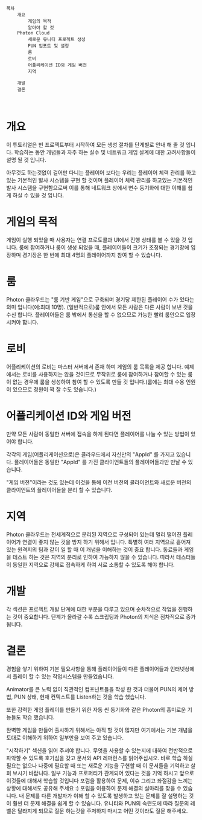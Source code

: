 <pre>
<code>
목차
    개요
        게임의 목적
        알아야 할 것
    Photon Cloud
        새로운 유니티 프로젝트 생성
        PUN 임포트 및 설정
        룸
        로비
        어플리케이션 ID와 게임 버전
        지역
    
    개발
    결론

</code>
</pre>



# 개요 
이 튜토리얼은 빈 프로젝트부터 시작하여 모든 생성 절차를 단계별로 안내 해 줄 것 입니다. 학습하는 동안 개념들과 자주 하는 실수 및 네트워크 게임 설계에 대한 고려사항들이 설명 될 것 입니다.

아무것도 하는것없이 걸어만 다니는 플레이어 보다는 우리는 플레이어 체력 관리를 하고있는 기본적인 발사 시스템을 구현 할 것이며 플레이어 체력 관리를 하고있는 기본적인 발사 시스템을 구현함으로써 이를 통해 네트워크 상에서 변수 동기화에 대한 이해를 쉽게 하실 수 있을 것 입니다.



# 게임의 목적
게임이 실행 되었을 때 사용자는 연결 프로토콜과 UI에서 진행 상태를 볼 수 있을 것 입니다. 룸에 참여하거나 룸이 생성 되었을 때, 플레이어들이 크기가 조정되는 경기장에 입장하며 경기장은 한 번에 최대 4명의 플레이어까지 참여 할 수 있습니다.


# 룸
Photon 클라우드는 "룸 기반 게임"으로 구축되며 경기당 제한된 플레이어 수가 있다는 의미 입니다(예:최대 10명). (일반적으로)룸 안에서 모든 사람은 다른 사람이 보낸 것을 수신 합니다. 플레이어들은 룸 밖에서 통신을 할 수 없으므로 가능한 빨리 룸안으로 입장 시켜야 합니다.

# 로비
어플리케이션의 로비는 마스터 서버에서 존재 하며 게임의 룸 목록을 제공 합니다. 예제에서는 로비를 사용하지는 않을 것이므로 무작위로 룸에 참여하거나 참여할 수 있는 룸이 없는 경우에 룸을 생성하여 참여 할 수 있도록 만들 것 입니다.(룸에는 최대 수용 인원이 있으므로 정원이 꽉 찰 수도 있습니다.)

# 어플리케이션 ID와 게임 버전
만약 모든 사람이 동일한 서버에 접속을 하게 된다면 플레이어를 나눌 수 있는 방법이 있어야 합니다.

각각의 게임(어플리케이션으로)은 클라우드에서 자신만의 "AppId" 를 가지고 있습니다. 플레이어들은 동일한 "AppId" 를 가진 클라이언트들의 플레이어들과만 만날 수 있습니다.

"게임 버전"이라는 것도 있는데 이것을 통해 이전 버전의 클라이언트와 새로운 버전의 클라이언트의 플레이어들을 분리 할 수 있습니다.


# 지역
Photon 클라우드는 전세계적으로 분리된 지역으로 구성되어 있는데 멀리 떨어진 플레이어가 연결이 좋지 않는 것을 방지 하기 위해서 입니다. 특별히 여러 지역으로 흩어져 있는 원격지의 팀과 같이 일 할 때 이 개념을 이해하는 것이 중요 합니다. 동료들과 게임을 테스트 하는 것은 지역의 분리로 인하여 가능하지 않을 수 있습니다. 따라서 테스터들이 동일한 지역으로 강제로 접속하게 하여 서로 소통할 수 있도록 해야 합니다.




# 개발
각 섹션은 프로젝트 개발 단계에 대한 부분을 다루고 있으며 순차적으로 작업을 진행하는 것이 중요합니다. 단계가 올라갈 수록 스크립팅과 Photon의 지식은 점차적으로 증가 됩니다.


# 결론
경험을 쌓기 위하여 기본 필요사항을 통해 플레이어들이 다른 플레이어들과 인터넷상에서 플레이 할 수 있는 작업시스템을 만들었습니다.

Animator를 큰 노력 없이 직관적인 컴포넌트들을 작성 한 것과 더불어 PUN의 제어 방법, PUN 상태, 현재 컨텍스트를 Listen하는 것을 학습 했습니다.

또한 강력한 게임 플레이를 만들기 위한 자동 씬 동기화와 같은 Photon의 흥미로운 기능들도 학습 했습니다.

완벽한 게임을 만들어 출시하기 위해서는 아직 할 것이 많지만 여기에서는 기본 개념을 토대로 이해하기 위하여 일부만을 보여 주고 있습니다.

"시작하기" 섹션을 읽어 주셔야 합니다.
무엇을 사용할 수 있는지에 대하여 전반적으로 파악할 수 있도록 호기심을 갖고 문서와 API 레퍼런스를 읽어주십시오. 바로 학습 하실 필요는 없으나 나중에 필요할 때 또는 새로운 기능을 구현할 때 이 문서들을 기억하고 살펴 보시기 바랍니다. 일부 기능과 프로퍼티가 관계되어 있다는 것을 기억 하시고 앞으로 이것들에 대해서 학습할 것입니다
포럼을 활용하여 문제, 이슈 그리고 좌절감을 느끼는 상황에 대해서도 공유해 주세요 :) 포럼을 이용하여 문제 해결의 실마리를 찾을 수 있습니다. 내 문제를 다른 개발자가 이해 할 수 있도록 발생하고 있는 문제를 잘 설명하는 것이 훨씬 더 문제 해결을 쉽게 할 수 있습니다. 유니티와 PUN의 숙련도에 따라 질문의 레벨은 달라지게 되므로 질문 하는것을 주저하지 마시고 어떤 것이라도 질문 해주세요.